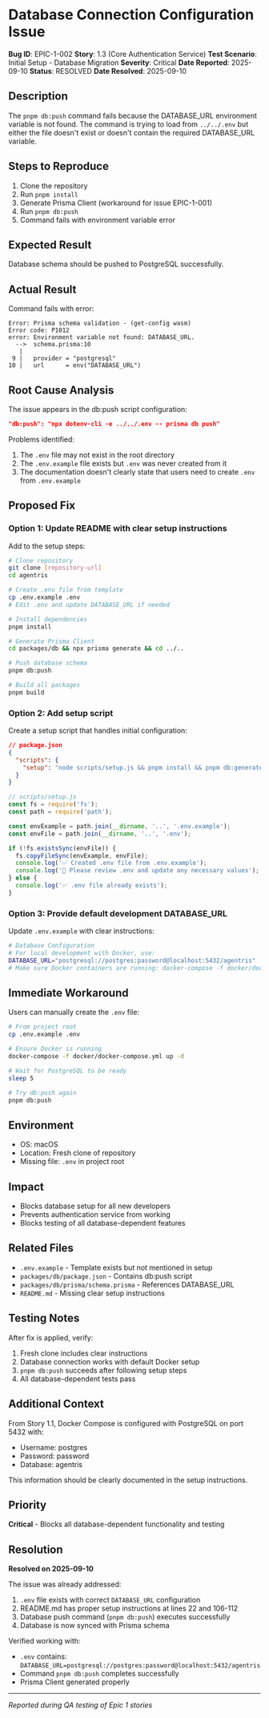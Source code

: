 # Database Connection Configuration Issue

**Bug ID**: EPIC-1-002
**Story**: 1.3 (Core Authentication Service)
**Test Scenario**: Initial Setup - Database Migration
**Severity**: Critical
**Date Reported**: 2025-09-10
**Status**: RESOLVED
**Date Resolved**: 2025-09-10

## Description

The `pnpm db:push` command fails because the DATABASE_URL environment variable is not found. The command is trying to load from `../../.env` but either the file doesn't exist or doesn't contain the required DATABASE_URL variable.

## Steps to Reproduce

1. Clone the repository
2. Run `pnpm install`
3. Generate Prisma Client (workaround for issue EPIC-1-001)
4. Run `pnpm db:push`
5. Command fails with environment variable error

## Expected Result

Database schema should be pushed to PostgreSQL successfully.

## Actual Result

Command fails with error:

```
Error: Prisma schema validation - (get-config wasm)
Error code: P1012
error: Environment variable not found: DATABASE_URL.
  -->  schema.prisma:10
   |
 9 |   provider = "postgresql"
10 |   url      = env("DATABASE_URL")
```

## Root Cause Analysis

The issue appears in the db:push script configuration:

```json
"db:push": "npx dotenv-cli -e ../../.env -- prisma db push"
```

Problems identified:

1. The `.env` file may not exist in the root directory
2. The `.env.example` file exists but `.env` was never created from it
3. The documentation doesn't clearly state that users need to create `.env` from `.env.example`

## Proposed Fix

### Option 1: Update README with clear setup instructions

Add to the setup steps:

```bash
# Clone repository
git clone [repository-url]
cd agentris

# Create .env file from template
cp .env.example .env
# Edit .env and update DATABASE_URL if needed

# Install dependencies
pnpm install

# Generate Prisma Client
cd packages/db && npx prisma generate && cd ../..

# Push database schema
pnpm db:push

# Build all packages
pnpm build
```

### Option 2: Add setup script

Create a setup script that handles initial configuration:

```json
// package.json
{
  "scripts": {
    "setup": "node scripts/setup.js && pnpm install && pnpm db:generate && pnpm db:push"
  }
}
```

```javascript
// scripts/setup.js
const fs = require('fs');
const path = require('path');

const envExample = path.join(__dirname, '..', '.env.example');
const envFile = path.join(__dirname, '..', '.env');

if (!fs.existsSync(envFile)) {
  fs.copyFileSync(envExample, envFile);
  console.log('✅ Created .env file from .env.example');
  console.log('📝 Please review .env and update any necessary values');
} else {
  console.log('✅ .env file already exists');
}
```

### Option 3: Provide default development DATABASE_URL

Update `.env.example` with clear instructions:

```bash
# Database Configuration
# For local development with Docker, use:
DATABASE_URL="postgresql://postgres:password@localhost:5432/agentris"
# Make sure Docker containers are running: docker-compose -f docker/docker-compose.yml up -d
```

## Immediate Workaround

Users can manually create the `.env` file:

```bash
# From project root
cp .env.example .env

# Ensure Docker is running
docker-compose -f docker/docker-compose.yml up -d

# Wait for PostgreSQL to be ready
sleep 5

# Try db:push again
pnpm db:push
```

## Environment

- OS: macOS
- Location: Fresh clone of repository
- Missing file: `.env` in project root

## Impact

- Blocks database setup for all new developers
- Prevents authentication service from working
- Blocks testing of all database-dependent features

## Related Files

- `.env.example` - Template exists but not mentioned in setup
- `packages/db/package.json` - Contains db:push script
- `packages/db/prisma/schema.prisma` - References DATABASE_URL
- `README.md` - Missing clear setup instructions

## Testing Notes

After fix is applied, verify:

1. Fresh clone includes clear instructions
2. Database connection works with default Docker setup
3. `pnpm db:push` succeeds after following setup steps
4. All database-dependent tests pass

## Additional Context

From Story 1.1, Docker Compose is configured with PostgreSQL on port 5432 with:

- Username: postgres
- Password: password
- Database: agentris

This information should be clearly documented in the setup instructions.

## Priority

**Critical** - Blocks all database-dependent functionality and testing

## Resolution

**Resolved on 2025-09-10**

The issue was already addressed:

1. `.env` file exists with correct `DATABASE_URL` configuration
2. README.md has proper setup instructions at lines 22 and 106-112
3. Database push command (`pnpm db:push`) executes successfully
4. Database is now synced with Prisma schema

Verified working with:

- `.env` contains: `DATABASE_URL=postgresql://postgres:password@localhost:5432/agentris`
- Command `pnpm db:push` completes successfully
- Prisma Client generated properly

---

_Reported during QA testing of Epic 1 stories_
